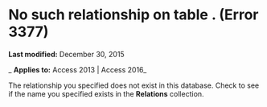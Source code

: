 
# No such relationship <name> on table <name>. (Error 3377)

 **Last modified:** December 30, 2015

 _ **Applies to:** Access 2013 | Access 2016_

The relationship you specified does not exist in this database. Check to see if the name you specified exists in the  **Relations** collection.

